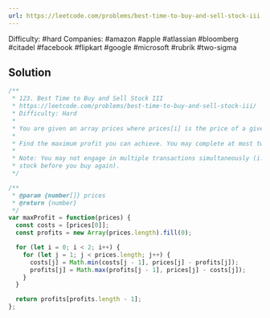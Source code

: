 ```yaml
---
url: https://leetcode.com/problems/best-time-to-buy-and-sell-stock-iii
---
```


Difficulty: #hard
Companies: #amazon #apple #atlassian #bloomberg #citadel #facebook #flipkart #google #microsoft #rubrik #two-sigma

## Solution

```javascript
/**
 * 123. Best Time to Buy and Sell Stock III
 * https://leetcode.com/problems/best-time-to-buy-and-sell-stock-iii/
 * Difficulty: Hard
 *
 * You are given an array prices where prices[i] is the price of a given stock on the ith day.
 *
 * Find the maximum profit you can achieve. You may complete at most two transactions.
 *
 * Note: You may not engage in multiple transactions simultaneously (i.e., you must sell the
 * stock before you buy again).
 */

/**
 * @param {number[]} prices
 * @return {number}
 */
var maxProfit = function(prices) {
  const costs = [prices[0]];
  const profits = new Array(prices.length).fill(0);

  for (let i = 0; i < 2; i++) {
    for (let j = 1; j < prices.length; j++) {
      costs[j] = Math.min(costs[j - 1], prices[j] - profits[j]);
      profits[j] = Math.max(profits[j - 1], prices[j] - costs[j]);
    }
  }

  return profits[profits.length - 1];
};

```

